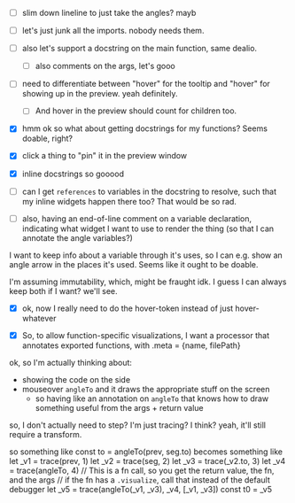 

- [ ] slim down lineline to just take the angles? mayb

- [ ] let's just junk all the imports. nobody needs them.
- [ ] also let's support a docstring on the main function, same dealio.
  - [ ] also comments on the args, let's gooo

- [ ] need to differentiate between "hover" for the tooltip and "hover" for showing up in the preview.
  yeah definitely.
  - [ ] And hover in the preview should count for children too.

- [x] hmm ok so what about getting docstrings for my functions? Seems doable, right?
- [x] click a thing to "pin" it in the preview window
- [x] inline docstrings so gooood
- [ ] can I get `references` to variables in the docstring to resolve, such that
  my inline widgets happen there too? That would be so rad.
- [ ] also, having an end-of-line comment on a variable declaration, indicating
  what widget I want to use to render the thing (so that I can annotate the
  angle variables?)


I want to keep info about a variable through it's uses, so I can e.g. show an angle
arrow in the places it's used. Seems like it ought to be doable.

I'm assuming immutability, which, might be fraught idk.
I guess I can always keep both if I want?
we'll see.



- [x] ok, now I really need to do the hover-token instead of just hover-whatever


- [x] So, to allow function-specific visualizations,
  I want a processor that annotates exported functions, with
  .meta = {name, filePath}










ok, so I'm actually thinking about:
- showing the code on the side
- mouseover `angleTo` and it draws the appropriate stuff on the screen
    - so having like an annotation on `angleTo` that knows how to draw
      something useful from the args + return value

so, I don't actually need to step?
I'm just tracing? I think?
yeah, it'll still require a transform.


so something like
const to = angleTo(prev, seg.to)
becomes something like
let _v1 = trace(prev, 1)
let _v2 = trace(seg, 2)
let _v3 = trace(_v2.to, 3)
let _v4 = trace(angleTo, 4)
// This is a fn call, so you get the return value, the fn, and the args
// if the fn has a `.visualize`, call that instead of the default debugger
let _v5 = trace(angleTo(_v1, _v3), _v4, [_v1, _v3])
const t0 = _v5

